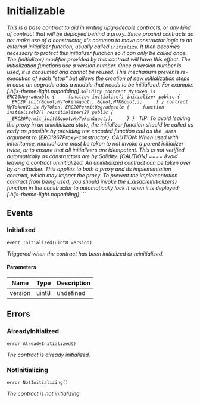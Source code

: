 # Initializable







*This is a base contract to aid in writing upgradeable contracts, or any kind of contract that will be deployed behind a proxy. Since proxied contracts do not make use of a constructor, it&#39;s common to move constructor logic to an external initializer function, usually called `initialize`. It then becomes necessary to protect this initializer function so it can only be called once. The {initializer} modifier provided by this contract will have this effect. The initialization functions use a version number. Once a version number is used, it is consumed and cannot be reused. This mechanism prevents re-execution of each &quot;step&quot; but allows the creation of new initialization steps in case an upgrade adds a module that needs to be initialized. For example: [.hljs-theme-light.nopadding] ```solidity contract MyToken is ERC20Upgradeable {     function initialize() initializer public {         __ERC20_init(&quot;MyToken&quot;, &quot;MTK&quot;);     } } contract MyTokenV2 is MyToken, ERC20PermitUpgradeable {     function initializeV2() reinitializer(2) public {         __ERC20Permit_init(&quot;MyToken&quot;);     } } ``` TIP: To avoid leaving the proxy in an uninitialized state, the initializer function should be called as early as possible by providing the encoded function call as the `_data` argument to {ERC1967Proxy-constructor}. CAUTION: When used with inheritance, manual care must be taken to not invoke a parent initializer twice, or to ensure that all initializers are idempotent. This is not verified automatically as constructors are by Solidity. [CAUTION] ==== Avoid leaving a contract uninitialized. An uninitialized contract can be taken over by an attacker. This applies to both a proxy and its implementation contract, which may impact the proxy. To prevent the implementation contract from being used, you should invoke the {_disableInitializers} function in the constructor to automatically lock it when it is deployed: [.hljs-theme-light.nopadding] ```*


## Events

### Initialized

```solidity
event Initialized(uint8 version)
```



*Triggered when the contract has been initialized or reinitialized.*

#### Parameters

| Name | Type | Description |
|---|---|---|
| version  | uint8 | undefined |



## Errors

### AlreadyInitialized

```solidity
error AlreadyInitialized()
```



*The contract is already initialized.*


### NotInitializing

```solidity
error NotInitializing()
```



*The contract is not initializing.*



